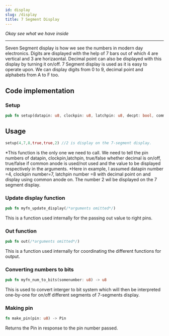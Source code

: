 ```yaml
---
id: display
slug: /display
title: 7 Segment Display
---
```


*Okay see what we have inside*

---

Seven Segment display is how we see the numbers in modern day electronics. Digits are displayed with the help of 7 bars out of which 4 are vertical and 3 are horizaontal. Decimal point can also be displayed with this display by turning it on/off. 7 Segment display is used as it is easy to operate upon. We can display digits from 0 to 9, decimal point and alphabets from A to F too.

## Code implementation

### Setup

```rust
pub fn setup(datapin: u8, clockpin: u8, latchpin: u8, decpt: bool, common_anode: bool, value: u8)
```

## Usage

```rust
setup(4,7,8,true,true,2) //2 is display on the 7-segment display.
```

*This function is the only one we need to call. We need to tell the pin numbers of datapin, clockpin,latchpin, true/false whether decimal is on/off, true/false if common anode is used/not used and the value to be displayed respectively in the arguments.
*Here in example, I assumed datapin number =4, clockpin number=7, latchpin number =8 with decimal point on and display using common anode on. The number 2 wil be displayed on the 7 segment display.

### Update display function

```rust
pub fn myfn_update_display(/*arguments omitted*/)
```

This is a function used internally for the passing out value to right pins.

### Out function

```rust
pub fn out(/*arguments omitted*/)
```

This is a function used internally for coordinating the different functions for output.

### Converting numbers to bits

```rust
pub fn myfn_num_to_bits(somenumber: u8) -> u8
```

This is used to convert interger to bit system which will then be interpreted one-by-one for on/off different segments of 7-segments display.

### Making pin

```rust
fn make_pin(pin: u8) -> Pin
```

Returns the Pin in response to the pin number passed.
